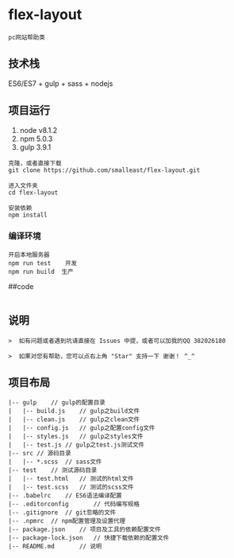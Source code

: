 # flex-layout
```
pc网站帮助类
```

## 技术栈
 ES6/ES7 + gulp + sass + nodejs

## 项目运行
 1. node v8.1.2
 2. npm 5.0.3
 3. gulp 3.9.1
```
克隆，或者直接下载
git clone https://github.com/smalleast/flex-layout.git

进入文件夹
cd flex-layout

安装依赖
npm install
```

### 编译环境
```
开启本地服务器
npm run test    开发
npm run build  生产
```
##code
```

```


## 说明
```
>  如有问题或者遇到坑请直接在 Issues 中提，或者可以加我的QQ 382026180

>  如果对您有帮助，您可以点右上角 "Star" 支持一下 谢谢！ ^_^

```

## 项目布局
```
|-- gulp	// gulp的配置目录
|   |-- build.js	// gulp之build文件
|   |-- clean.js	// gulp之clean文件
|   |-- config.js	// gulp之配置config文件
|   |-- styles.js	// gulp之styles文件
|   |-- test.js	// gulp之test.js测试文件
|-- src	// 源码目录
|   |-- *.scss	// sass文件
|-- test	// 测试源码目录
|   |-- test.html	// 测试的html文件
|   |-- test.scss	// 测试的scss文件
|-- .babelrc	// ES6语法编译配置
|-- .editorconfig		// 代码编写规格
|-- .gitignore	// git忽略的文件
|-- .npmrc	// npm配置管理及设置代理
|-- package.json	// 项目及工具的依赖配置文件
|-- package-lock.json	// 快捷下载依赖的配置文件
|-- README.md		// 说明
```
